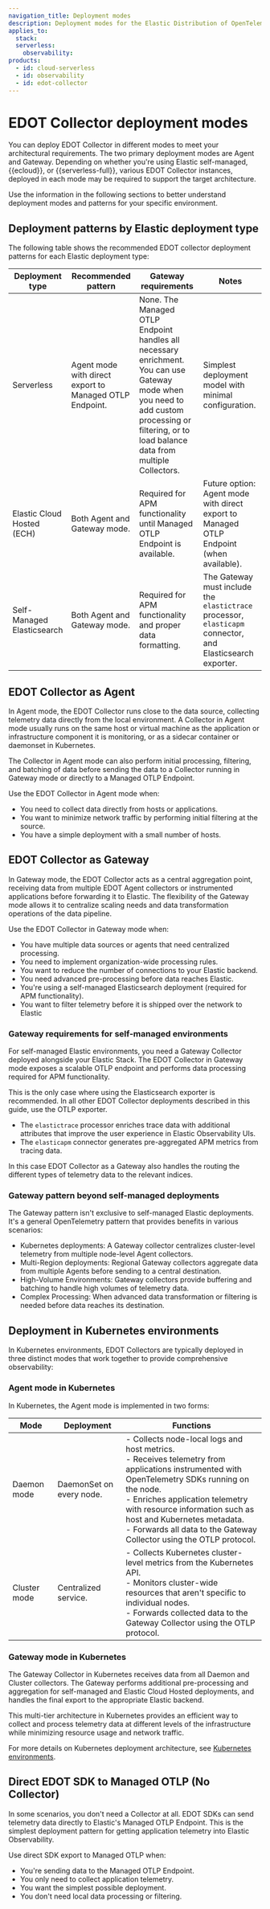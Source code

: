 ```yaml
---
navigation_title: Deployment modes
description: Deployment modes for the Elastic Distribution of OpenTelemetry (EDOT) Collector, including Agent and Gateway modes and when to use each.
applies_to:
  stack:
  serverless:
    observability:
products:
  - id: cloud-serverless
  - id: observability
  - id: edot-collector
---
```


# EDOT Collector deployment modes

You can deploy EDOT Collector in different modes to meet your architectural requirements. The two primary deployment modes are Agent and Gateway. Depending on whether you're using Elastic self-managed, {{ecloud}}, or {{serverless-full}}, various EDOT Collector instances, deployed in each mode may be required to support the target architecture.

Use the information in the following sections to better understand deployment modes and patterns for your specific environment.

## Deployment patterns by Elastic deployment type

The following table shows the recommended EDOT collector deployment patterns for each Elastic deployment type:

| Deployment type | Recommended pattern | Gateway requirements | Notes |
|----------------|---------------------|---------------------|-------|
| Serverless | Agent mode with direct export to Managed OTLP Endpoint. | None. The Managed OTLP Endpoint handles all necessary enrichment. You can use Gateway mode when you need to add custom processing or filtering, or to load balance data from multiple Collectors. | Simplest deployment model with minimal configuration. |
| Elastic Cloud Hosted (ECH) | Both Agent and Gateway mode. | Required for APM functionality until Managed OTLP Endpoint is available. | Future option: Agent mode with direct export to Managed OTLP Endpoint (when available). |
| Self-Managed Elasticsearch | Both Agent and Gateway mode. | Required for APM functionality and proper data formatting. | The Gateway must include the `elastictrace` processor, `elasticapm` connector, and Elasticsearch exporter. |

## EDOT Collector as Agent

In Agent mode, the EDOT Collector runs close to the data source, collecting telemetry data directly from the local environment. A Collector in Agent mode usually runs on the same host or virtual machine as the application or infrastructure component it is monitoring, or as a sidecar container or daemonset in Kubernetes.

The Collector in Agent mode can also perform initial processing, filtering, and batching of data before sending the data to a Collector running in Gateway mode or directly to a Managed OTLP Endpoint.

Use the EDOT Collector in Agent mode when:

- You need to collect data directly from hosts or applications.
- You want to minimize network traffic by performing initial filtering at the source.
- You have a simple deployment with a small number of hosts.

## EDOT Collector as Gateway

In Gateway mode, the EDOT Collector acts as a central aggregation point, receiving data from multiple EDOT Agent collectors or instrumented applications before forwarding it to Elastic. The flexibility of the Gateway mode allows it to centralize scaling needs and data transformation operations of the data pipeline.

Use the EDOT Collector in Gateway mode when:

- You have multiple data sources or agents that need centralized processing.
- You need to implement organization-wide processing rules.
- You want to reduce the number of connections to your Elastic backend.
- You need advanced pre-processing before data reaches Elastic.
- You're using a self-managed Elasticsearch deployment (required for APM functionality).
- You want to filter telemetry before it is shipped over the network to Elastic

### Gateway requirements for self-managed environments

For self-managed Elastic environments, you need a Gateway Collector deployed alongside your Elastic Stack. The EDOT Collector in Gateway mode exposes a scalable OTLP endpoint and performs data processing required for APM functionality.

This is the only case where using the Elasticsearch exporter is recommended. In all other EDOT Collector deployments described in this guide, use the OTLP exporter.

- The `elastictrace` processor enriches trace data with additional attributes that improve the user experience in Elastic Observability UIs.
- The `elasticapm` connector generates pre-aggregated APM metrics from tracing data.

In this case EDOT Collector as a Gateway also handles the routing the different types of telemetry data to the relevant indices.

### Gateway pattern beyond self-managed deployments

The Gateway pattern isn't exclusive to self-managed Elastic deployments. It's a general OpenTelemetry pattern that provides benefits in various scenarios:

- Kubernetes deployments: A Gateway collector centralizes cluster-level telemetry from multiple node-level Agent collectors.
- Multi-Region deployments: Regional Gateway collectors aggregate data from multiple Agents before sending to a central destination.
- High-Volume Environments: Gateway collectors provide buffering and batching to handle high volumes of telemetry data.
- Complex Processing: When advanced data transformation or filtering is needed before data reaches its destination.

## Deployment in Kubernetes environments

In Kubernetes environments, EDOT Collectors are typically deployed in three distinct modes that work together to provide comprehensive observability:

### Agent mode in Kubernetes

In Kubernetes, the Agent mode is implemented in two forms:

| Mode | Deployment | Functions |
|------|------------|-----------|
| Daemon mode | DaemonSet on every node. | - Collects node-local logs and host metrics.<br>- Receives telemetry from applications instrumented with OpenTelemetry SDKs running on the node.<br>- Enriches application telemetry with resource information such as host and Kubernetes metadata.<br>- Forwards all data to the Gateway Collector using the OTLP protocol. |
| Cluster mode | Centralized service. | - Collects Kubernetes cluster-level metrics from the Kubernetes API.<br>- Monitors cluster-wide resources that aren't specific to individual nodes.<br>- Forwards collected data to the Gateway Collector using the OTLP protocol. |

### Gateway mode in Kubernetes

The Gateway Collector in Kubernetes receives data from all Daemon and Cluster collectors. The Gateway performs additional pre-processing and aggregation for self-managed and Elastic Cloud Hosted deployments, and handles the final export to the appropriate Elastic backend.

This multi-tier architecture in Kubernetes provides an efficient way to collect and process telemetry data at different levels of the infrastructure while minimizing resource usage and network traffic.

For more details on Kubernetes deployment architecture, see [Kubernetes environments](../architecture/k8s.md).

## Direct EDOT SDK to Managed OTLP (No Collector)

In some scenarios, you don't need a Collector at all. EDOT SDKs can send telemetry data directly to Elastic's Managed OTLP Endpoint. This is the simplest deployment pattern for getting application telemetry into Elastic Observability.

Use direct SDK export to Managed OTLP when:

- You're sending data to the Managed OTLP Endpoint.
- You only need to collect application telemetry.
- You want the simplest possible deployment.
- You don't need local data processing or filtering.
